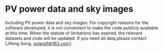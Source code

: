 # PV power data and sky images
Including PV power data and sky images.
For copyright reasons for the software developed, it is not convenient to make the code publicly available at this time. When the statute of limitations has expired, the relevant datasets and code will be updated.
If you need all data,please contact [Jifeng Song, solarsjf@163.com].

